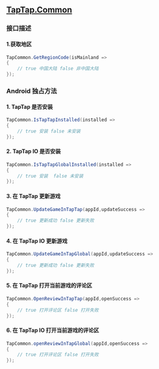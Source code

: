 ## [TapTap.Common](./Documentation/README.md)

### 接口描述

#### 1.获取地区

```c#
TapCommon.GetRegionCode(isMainland =>
{
    // true 中国大陆 false 非中国大陆
});
```

### Android 独占方法

#### 1. TapTap 是否安装
```c#
TapCommon.IsTapTapInstalled(installed =>
{
    // true 安装 false 未安装
});
```

#### 2. TapTap IO 是否安装
```c#
TapCommon.IsTapTapGlobalInstalled(installed =>
{
    // true 安装  false 未安装
});
```

#### 3. 在 TapTap 更新游戏
```c#
TapCommon.UpdateGameInTapTap(appId,updateSuccess =>
{
    // true 更新成功 false 更新失败
});
```

#### 4. 在 TapTap IO 更新游戏
```c#
TapCommon.UpdateGameInTapGlobal(appId,updateSuccess =>
{
    // true 更新成功 false 更新失败
});
```

#### 5. 在 TapTap 打开当前游戏的评论区
```c#
TapCommon.OpenReviewInTapTap(appId,openSuccess =>
{
    // true 打开评论区 false 打开失败
});
```

#### 6. 在 TapTap IO 打开当前游戏的评论区
```c#
TapCommon.openReviewInTapGlobal(appId,openSuccess =>
{
    // true 打开评论区 false 打开失败
});
```